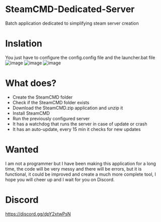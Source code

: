 # SteamCMD-Dedicated-Server
Batch application dedicated to simplifying steam server creation

# Inslation
You just have to configure the config.config file and the launcher.bat file
![image](https://user-images.githubusercontent.com/3610768/129454747-99f624ce-4e02-4e86-8494-97bbba22991c.png)
![image](https://user-images.githubusercontent.com/3610768/129454771-b980f031-5c25-4b04-a052-248b12f1c6bc.png)
![image](https://user-images.githubusercontent.com/3610768/129454817-91977afd-67a9-453e-974f-3d069a723971.png)


# What does?
* Create the SteamCMD folder
* Check if the SteamCMD folder exists
* Download the SteamCMD.zip application and unzip it
* Install SteamCMD
* Run the previously configured server
* It has a watchdog that runs the server in case of update or crash
* It has an auto-update, every 15 min it checks for new updates
# Wanted
I am not a programmer but I have been making this application for a long time, the code will be very messy and there will be errors, but it is functional, it could be improved and create a much more complete tool, I hope you will cheer up and I wait for you on Discord.

# Discord 
https://discord.gg/dpY2xtwPsN
